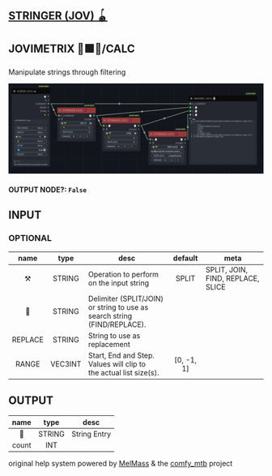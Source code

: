 ## [STRINGER (JOV) 🪀](https://github.com/Amorano/Jovimetrix-examples/blob/master/node/STRINGER/STRINGER.md)

## JOVIMETRIX 🔺🟩🔵/CALC


Manipulate strings through filtering


![STRINGER](https://raw.githubusercontent.com/Amorano/Jovimetrix-examples/master/node/STRINGER/STRINGER.png)

#### OUTPUT NODE?: `False`

## INPUT

### OPTIONAL

name | type | desc | default | meta
:---:|:---:|---|:---:|---
⚒️  |  STRING  | Operation to perform on the input string | SPLIT | SPLIT, JOIN, FIND, REPLACE, SLICE
🔑  |  STRING  | Delimiter (SPLIT/JOIN) or string to use as<br>search string (FIND/REPLACE). |  | 
REPLACE  |  STRING  | String to use as replacement |  | 
RANGE  |  VEC3INT  | Start, End and Step. Values will clip to<br>the actual list size(s). | [0, -1, 1] | 

## OUTPUT

name | type | desc
:---:|:---:|---
📝  |  STRING  | String Entry 
count  |  INT  |  

original help system powered by [MelMass](https://github.com/melMass) & the [comfy_mtb](https://github.com/melMass/comfy_mtb) project